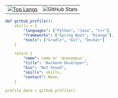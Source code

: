 <table>
  <tr>
    <td>
      <a href="https://github.com/EugeneKhalilzade?tab=repositories">
        <img src="https://github-readme-stats.vercel.app/api?username=EugeneKhalilzade&&show_icons=true&title_color=ffffff&icon_color=bb2acf&text_color=daf7dc&bg_color=191919" alt="Top Langs" />
      </a>
    </td>
    <td>
      <img src="https://github-readme-stats.vercel.app/api?username=EugeneKhalilzade&count_private=true&show_icons=true&theme=tokyonight" alt="GitHub Stats" />
    </td>
  </tr>
</table>

```yaml
def github_profile():
    skills = {
        "languages": ["Python", "Java", "C++"],
        "frameworks": ["Spring Boot", "Django"],
        "tools": ["Gradle", "Git", "Docker"]
    }

    return {
        "name": name or 'Anonymous',
        "title": "Backend Developer",
        "bio": "Not Found",
        "skills": skills,
        "contact": None,
    }

profile_data = github_profile()
```
